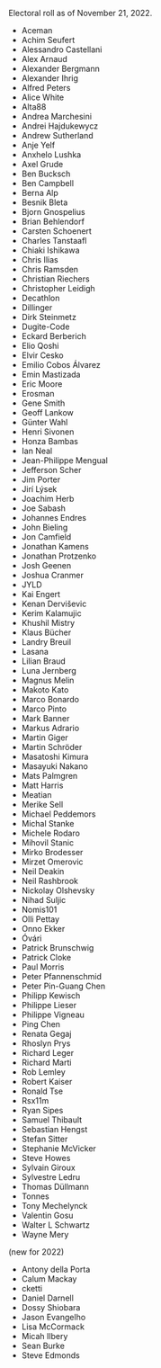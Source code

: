 Electoral roll as of November 21, 2022.

* Aceman
* Achim Seufert
* Alessandro Castellani
* Alex Arnaud
* Alexander Bergmann
* Alexander Ihrig
* Alfred Peters
* Alice White
* Alta88
* Andrea Marchesini
* Andrei Hajdukewycz
* Andrew Sutherland
* Anje Yelf
* Anxhelo Lushka
* Axel Grude
* Ben Bucksch
* Ben Campbell
* Berna Alp
* Besnik Bleta
* Bjorn Gnospelius
* Brian Behlendorf
* Carsten Schoenert
* Charles Tanstaafl
* Chiaki Ishikawa
* Chris Ilias
* Chris Ramsden
* Christian Riechers
* Christopher Leidigh
* Decathlon
* Dillinger
* Dirk Steinmetz
* Dugite-Code
* Eckard Berberich
* Elio Qoshi
* Elvir Cesko
* Emilio Cobos Álvarez
* Emin Mastizada
* Eric Moore
* Erosman
* Gene Smith
* Geoff Lankow
* Günter Wahl
* Henri Sivonen
* Honza Bambas
* Ian Neal
* Jean-Philippe Mengual
* Jefferson Scher
* Jim Porter
* Jirí Lýsek
* Joachim Herb
* Joe Sabash
* Johannes Endres
* John Bieling
* Jon Camfield
* Jonathan Kamens
* Jonathan Protzenko
* Josh Geenen
* Joshua Cranmer
* JYLD
* Kai Engert
* Kenan Derviševic
* Kerim Kalamujic
* Khushil Mistry
* Klaus Bücher
* Landry Breuil
* Lasana
* Lilian Braud
* Luna Jernberg
* Magnus Melin
* Makoto Kato
* Marco Bonardo
* Marco Pinto
* Mark Banner
* Markus Adrario
* Martin Giger
* Martin Schröder
* Masatoshi Kimura
* Masayuki Nakano
* Mats Palmgren
* Matt Harris
* Meatian
* Merike Sell
* Michael Peddemors
* Michal Stanke
* Michele Rodaro
* Mihovil Stanic
* Mirko Brodesser
* Mirzet Omerovic
* Neil Deakin
* Neil Rashbrook
* Nickolay Olshevsky
* Nihad Suljic
* Nomis101
* Olli Pettay
* Onno Ekker
* Óvári
* Patrick Brunschwig
* Patrick Cloke
* Paul Morris
* Peter Pfannenschmid
* Peter Pin-Guang Chen
* Philipp Kewisch
* Philippe Lieser
* Philippe Vigneau
* Ping Chen
* Renata Gegaj
* Rhoslyn Prys
* Richard Leger
* Richard Marti
* Rob Lemley
* Robert Kaiser
* Ronald Tse
* Rsx11m
* Ryan Sipes
* Samuel Thibault
* Sebastian Hengst
* Stefan Sitter
* Stephanie McVicker
* Steve Howes
* Sylvain Giroux
* Sylvestre Ledru
* Thomas Düllmann
* Tonnes
* Tony Mechelynck
* Valentin Gosu
* Walter L Schwartz
* Wayne Mery

(new for 2022)
* Antony della Porta
* Calum Mackay
* cketti
* Daniel Darnell
* Dossy Shiobara
* Jason Evangelho
* Lisa McCormack
* Micah Ilbery
* Sean Burke
* Steve Edmonds
